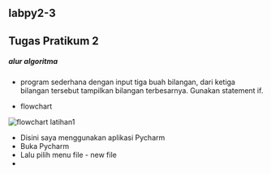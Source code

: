## labpy2-3

## Tugas Pratikum 2

##### alur algoritma 

- program sederhana dengan input tiga buah bilangan, dari ketiga bilangan
  tersebut tampilkan bilangan terbesarnya. Gunakan statement if.
  
- flowchart

![flowchart latihan1](https://user-images.githubusercontent.com/115714443/200234287-2f8b3741-012e-4786-bb26-952b2a01b764.jpg)

 - Disini saya menggunakan aplikasi Pycharm
 - Buka Pycharm
 - Lalu pilih menu file - new file
 - 
  
  
